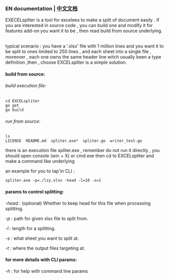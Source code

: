 ### **EN documentation** | [中文文档](./doc/中文文档.md)

EXECELspliter is a tool for excelees to make a split of document easily .
if you are interested in source code , you can build one and modify it for
features add-on you want it to be , then read build from source underlying. 

 <Br> typical scenario : you have a '.xlsx' file with 1 million lines and you want it to be split to ones limited to 250 lines , and each sheet into a single file , moreover , each one owns the same header line witch usually been a type definition ,then , choose EXCELspliter is a simple solution.  <Br/>

#### build from source:
###### build execution file:
```apple js
cd EXCELspliter
go get
go build
```
###### run from source:
```apple js
ls
LICENSE  README.md  spliter.exe*  spliter.go  writer_test.go
```
there is an execution file spliter.exe , remember do not run it directly , you should open console (win + X) or cmd.exe
then cd to EXCELspliter and make a command like underlying

an example for you to tap'in CLI :

```apple js
spliter.exe -p=./lzy.xlsx -head -l=10 -s=1
```

#### params to control splitting:

_-head :_ (optional) Whether to keep head for this file when processing splitting.

_-p :_ path for given xlsx file to split from.

_-l :_ length for a splitting.

_-s :_ what sheet you want to split at.

_-t :_ where the output files targeting at.

#### for more details with CLI params:

_-h :_ for help with command line params
